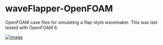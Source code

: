 waveFlapper-OpenFOAM
====================

OpenFOAM case files for simulating a flap-style wavemaker. This was last tested
with OpenFOAM 6.

[![image](https://cloud.githubusercontent.com/assets/4604869/13189536/0eefd772-d726-11e5-9721-07645880bf29.png)](https://www.youtube.com/watch?v=lfOAxYMy60c)
